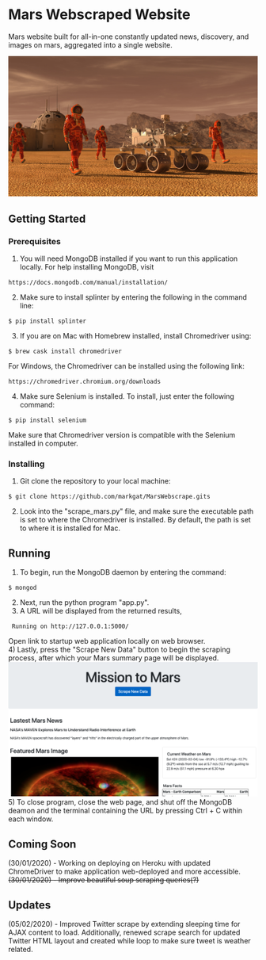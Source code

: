 # Mars Webscraped Website

Mars website built for all-in-one constantly updated news, discovery, and images on mars, aggregated into a single website.

![mission_to_mars](Images/mission_to_mars.png)

## Getting Started

### Prerequisites
1) You will need MongoDB installed if you want to run this application locally. For help installing MongoDB, visit
````
https://docs.mongodb.com/manual/installation/
````
2) Make sure to install splinter by entering the following in the command line:
````
$ pip install splinter
````
3) If you are on Mac with Homebrew installed, install Chromedriver using:
````
$ brew cask install chromedriver
```` 
For Windows, the Chromedriver can be installed using the following link:
````
https://chromedriver.chromium.org/downloads
```` 
4) Make sure Selenium is installed. To install, just enter the following command:
````
$ pip install selenium
````
Make sure that Chromedriver version is compatible with the Selenium installed in computer.

### Installing
1) Git clone the repository to your local machine:
````
$ git clone https://github.com/markgat/MarsWebscrape.gits
````
2) Look into the "scrape_mars.py" file, and make sure the executable path is set
to where the Chromedriver is installed. By default, the path is set to where it is installed for Mac.
## Running

1) To begin, run the MongoDB daemon by entering the command:
````
$ mongod
````
2) Next, run the python program "app.py".
3) A URL will be displayed from the returned results,
````
 Running on http://127.0.0.1:5000/
````
Open link to startup web application locally on web browser.  
4) Lastly, press the "Scrape New Data" button to begin the scraping process,
after which your Mars summary page will be displayed.
![web_results](Images/MarsWeb.png)
5) To close program, close the web page, and shut off the MongoDB deamon and the terminal 
containing the URL by pressing Ctrl + C within each window.

## Coming Soon
(30/01/2020) - Working on deploying on Heroku with updated ChromeDriver to make application web-deployed and more accessible.\
~~(30/01/2020) - Improve beautiful soup scraping queries(?)~~
## Updates
(05/02/2020) - Improved Twitter scrape by extending sleeping time for AJAX content to load. 
Additionally, renewed scrape search for updated Twitter HTML layout and created while loop to make sure 
tweet is weather related.